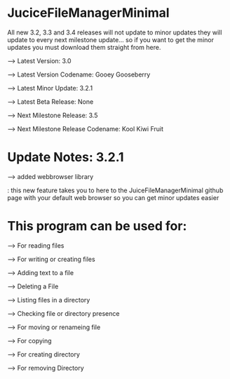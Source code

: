 # JuciceFileManagerMinimal

All new 3.2, 3.3 and 3.4 releases
will not update to minor updates they
will update to every next milestone update...
so if you want to get the minor updates you must download
them straight from here.

--> Latest Version: 3.0

--> Latest Version Codename: Gooey Gooseberry

--> Latest Minor Update: 3.2.1

--> Latest Beta Release: None

--> Next Milestone Release: 3.5

--> Next Milestone Release Codename: Kool Kiwi Fruit


# Update Notes: 3.2.1

--> added webbrowser library

: this new feature takes you to here
to the JuiceFileManagerMinimal github page
with your default web browser so you can get
minor updates easier

# This program can be used for:

--> For reading files

--> For writing or creating files

--> Adding text to a file

--> Deleting a File

--> Listing files in a directory

--> Checking file or directory presence

--> For moving or renameing file

--> For copying

--> For creating directory

--> For removing Directory
